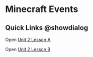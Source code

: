 # Minecraft Events

## Quick Links @showdialog

Open [Unit 2 Lesson A](#tutorial:github:mojang/educationcontent/CodingWithMinecraft/unit_2/lesson_A)

Open [Unit 2 Lesson B](#tutorial:github:mojang/educationcontent/CodingWithMinecraft/unit_2/lesson_B/song)